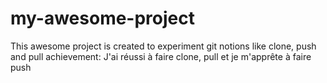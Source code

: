 # my-awesome-project
This awesome project is created to experiment git notions like clone, push and pull
achievement:
J'ai réussi à faire clone, pull et je m'apprête à faire push